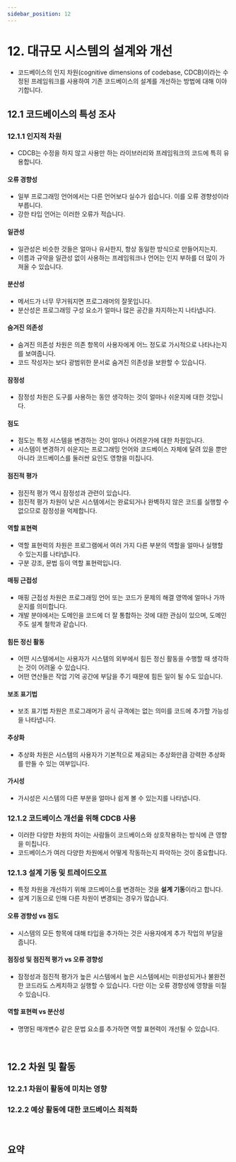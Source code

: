 ```yaml
---
sidebar_position: 12
---
```


# 12. 대규모 시스템의 설계와 개선

- 코드베이스의 인지 차원(cognitive dimensions of codebase, CDCB)이라는 수정된 프레임워크를 사용하여 기존 코드베이스의 설계를 개선하는 방법에 대해 이야기합니다.

## 12.1 코드베이스의 특성 조사

### 12.1.1 인지적 차원

- CDCB는 수정을 하지 않고 사용만 하는 라이브러리와 프레임워크의 코드에 특히 유용합니다.

#### 오류 경향성

- 일부 프로그래밍 언어에서는 다른 언어보다 실수가 쉽습니다. 이를 오류 경향성이라 부릅니다.
- 강한 타입 언어는 이러한 오류가 적습니다.

#### 일관성

- 일관성은 비슷한 것들은 얼마나 유사한지, 항상 동일한 방식으로 만들어지는지.
- 이름과 규약을 일관성 없이 사용하는 프레임워크나 언어는 인지 부하를 더 많이 가져올 수 있습니다.

#### 분산성

- 메서드가 너무 무거워지면 프로그래머의 잘못입니다.
- 분산성은 프로그래밍 구성 요소가 얼마나 많은 공간을 차지하는지 나타냅니다.

#### 숨겨진 의존성

- 숨겨진 의존성 차원은 의존 항목이 사용자에게 어느 정도로 가시적으로 나타나는지를 보여줍니다.
- 코드 작성자는 보다 광범위한 문서로 숨겨진 의존성을 보완할 수 있습니다.

#### 잠정성

- 잠정성 차원은 도구를 사용하는 동안 생각하는 것이 얼마나 쉬운지에 대한 것입니다.

#### 점도

- 점도는 특정 시스템을 변경하는 것이 얼마나 어려운가에 대한 차원입니다.
- 시스템이 변경하기 쉬운지는 프로그래밍 언어와 코드베이스 자체에 달려 있을 뿐만 아니라 코드베이스를 둘러싼 요인도 영향을 미칩니다.

#### 점진적 평가

- 점진적 평가 역시 잠정성과 관련이 있습니다.
- 점진적 평가 차원이 낮은 시스템에서는 완료되거나 완벽하지 않은 코드를 실행할 수 없으므로 잠정성을 억제합니다.

#### 역할 표현력

- 역할 표현력의 차원은 프로그램에서 여러 가지 다른 부분의 역할을 얼마나 실행할 수 있는지를 나타냅니다.
- 구분 강조, 문법 등이 역할 표현력입니다.

#### 매핑 근접성

- 매핑 근접성 차원은 프로그래밍 언어 또는 코드가 문제의 해결 영역에 얼마나 가까운지를 의미합니다.
- 개발 분야에서는 도메인을 코드에 더 잘 통합하는 것에 대한 관심이 있으며, 도메인 주도 설계 철학과 같습니다.

#### 힘든 정신 활동

- 어떤 시스템에서는 사용자가 시스템의 외부에서 힘든 정신 활동을 수행할 때 생각하는 것이 어려울 수 있습니다.
- 어떤 연산들은 작업 기억 공간에 부담을 주기 때문에 힘든 일이 될 수도 있습니다.

#### 보조 표기법

- 보조 표기법 차원은 프로그래머가 공식 규격에는 없는 의미를 코드에 추가할 가능성을 나타냅니다.

#### 추상화

- 추상화 차원은 시스템의 사용자가 기본적으로 제공되는 추상화만큼 강력한 추상화를 만들 수 있는 여부입니다.
  
#### 가시성

- 가시성은 시스템의 다른 부분을 얼마나 쉽게 볼 수 있는지를 나타냅니다.

### 12.1.2 코드베이스 개선을 위해 CDCB 사용

- 이러한 다양한 차원의 차이는 사람들이 코드베이스와 상호작용하는 방식에 큰 영향을 미칩니다.
- 코드베이스가 여러 다양한 차원에서 어떻게 작동하는지 파악하는 것이 중요합니다.

### 12.1.3 설계 기동 및 트레이드오프

- 특정 차원을 개선하기 위해 코드베이스를 변경하는 것을 **설계 기동**이라고 합니다.
- 설계 기동으로 인해 다른 차원이 변경되는 경우가 많습니다.

#### 오류 경향성 vs 점도

- 시스템의 모든 항목에 대해 타입을 추가하는 것은 사용자에게 추가 작업의 부담을 줍니다.

#### 점징성 및 점진적 평가 vs 오류 경향성

- 잠정성과 점진적 평가가 높은 시스템에서 높은 시스템에서는 미완성되거나 불완전한 코드라도 스케치하고 실행할 수 있습니다. 다만 이는 오류 경향성에 영향을 미칠 수 있습니다.

#### 역할 표현력 vs 분산성

- 명명된 매개변수 같은 문법 요소를 추가하면 역할 표현력이 개선될 수 있습니다.

<br/>

## 12.2 차원 및 활동

### 12.2.1 차원이 활동에 미치는 영향

### 12.2.2 예상 활동에 대한 코드베이스 최적화

<br/>

## 요약